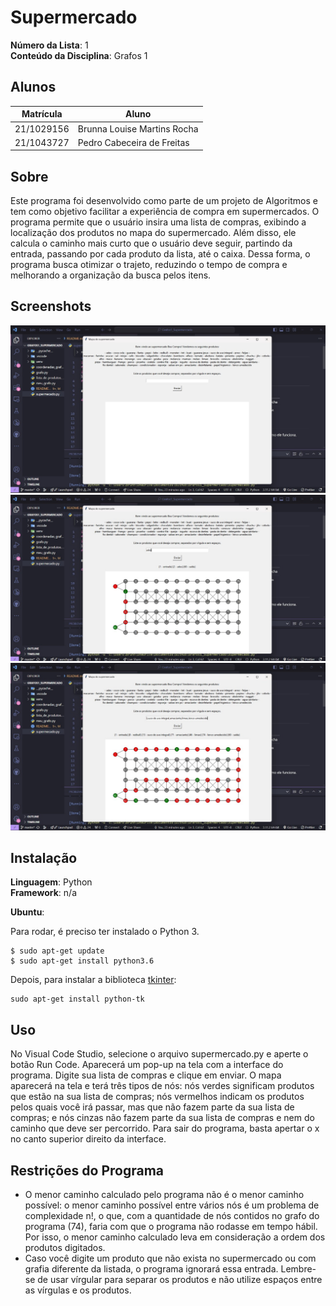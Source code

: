 # Supermercado

**Número da Lista**: 1<br>
**Conteúdo da Disciplina**: Grafos 1<br>

## Alunos
|Matrícula | Aluno |
| -- | -- |
| 21/1029156  |  Brunna Louise Martins Rocha |
| 21/1043727  |  Pedro Cabeceira de Freitas |

## Sobre 
Este programa foi desenvolvido como parte de um projeto de Algoritmos e tem como objetivo facilitar a experiência de compra em supermercados. O programa permite que o usuário insira uma lista de compras, exibindo a localização dos produtos no mapa do supermercado. Além disso, ele calcula o caminho mais curto que o usuário deve seguir, partindo da entrada, passando por cada produto da lista, até o caixa. Dessa forma, o programa busca otimizar o trajeto, reduzindo o tempo de compra e melhorando a organização da busca pelos itens.

## Screenshots

![imagem 1](imgs/interface1.jpg)
![imagem 2](imgs/interface2.jpg)
![imagem 3](imgs/interface3.jpg)


## Instalação 
**Linguagem**: Python<br>
**Framework**: n/a<br>

**Ubuntu**:

Para rodar, é preciso ter instalado o Python 3.

```
$ sudo apt-get update
$ sudo apt-get install python3.6
```

Depois, para instalar a biblioteca [tkinter](https://docs.python.org/pt-br/3/library/tkinter.html#module-tkinter):
```
sudo apt-get install python-tk
```


## Uso 
No Visual Code Studio, selecione o arquivo supermercado.py e aperte o botão Run Code. Aparecerá um pop-up na tela com a interface do programa.
Digite sua lista de compras e clique em enviar. O mapa aparecerá na tela e terá três tipos de nós: nós verdes significam produtos que estão na sua lista de compras; nós vermelhos indicam os produtos pelos quais você irá passar, mas que não fazem parte da sua lista de compras; e nós cinzas não fazem parte da sua lista de compras e nem do caminho que deve ser percorrido.
Para sair do programa, basta apertar o x no canto superior direito da interface.


## Restrições do Programa
- O menor caminho calculado pelo programa não é o menor caminho possível: o menor caminho possível entre vários nós é um problema de complexidade n!, o que, com a quantidade de nós contidos no grafo do programa (74), faria com que o programa não rodasse em tempo hábil. Por isso, o menor caminho calculado leva em consideração a ordem dos produtos digitados.
- Caso você digite um produto que não exista no supermercado ou com grafia diferente da listada, o programa ignorará essa entrada. Lembre-se de usar vírgular para separar os produtos e não utilize espaços entre as vírgulas e os produtos.

